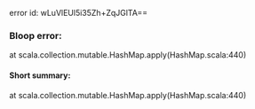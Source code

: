 error id: wLuVlEUl5i35Zh+ZqJGlTA==
### Bloop error:

at scala.collection.mutable.HashMap.apply(HashMap.scala:440)
#### Short summary: 

at scala.collection.mutable.HashMap.apply(HashMap.scala:440)